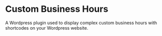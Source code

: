 # Custom Business Hours

A Wordpress plugin used to display complex custom business hours with shortcodes on your Wordpress website.
